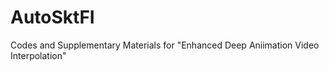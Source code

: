 # AutoSktFI

  Codes and Supplementary Materials for "Enhanced Deep Aniimation Video Interpolation"
